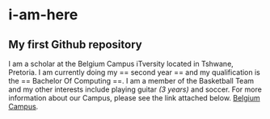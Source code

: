 # i-am-here
## My first Github repository

I am a scholar at the Belgium Campus iTversity located in Tshwane, Pretoria. I am currently doing my == second year == and my qualification is the == Bachelor Of Computing ==. I am a member of the Basketball Team and my other interests include playing guitar *(3 years)* and soccer. For more information about our Campus, please see the link attached below.
[Belgium Campus](https://www.belgiumcampus.ac.za/?utm_source=Google&utm_medium=CPC&utm_campaign=Other&gad=1&gclid=EAIaIQobChMIpaDKk7q3gAMVuZeDBx1U1QI3EAAYASAAEgKy1_D_BwE).
